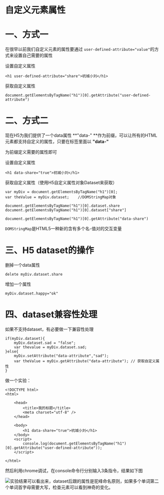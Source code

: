 # 自定义元素属性

# 一、方式一

在很早以前我们自定义元素的属性要通过 `user-defined-attribute="value"`的方式来设置自己需要的属性

设置自定义属性

```
<h1 user-defined-attribute="share">杭城小刘</h1>
```

获取自定义属性

```
document.getElementsByTagName("h1")[0].getAttribute("user-defined-attribute")
```

# 二、方式二

现在H5为我们提供了一个data属性  **"data-" **作为前缀，可以让所有的HTML元素都支持自定义的属性，只要在标签里面以 **"data-"**

为前缀定义需要的属性即可

设置自定义属性

```
<h1 data-share="true">杭城小刘</h1>
```

获取自定义属性（使用H5自定义属性对象Dataset来获取）

```
var myDiv = document.getElementsByTagName("h1")[0];
var theValue = myDiv.dataset;    //DOMStringMap对象

document.getElementsByTagName("h1")[0].dataset.share
document.getElementsByTagName("h1")[0].dataset["share"]
```

```
document.getElementsByTagName("h1")[0].getAttribute("data-share")
```

`DOMStringMap`是HTML5一种新的含有多个名-值对的交互变量

# 三、H5 dataset的操作

删掉一个data属性

```
delete myDiv.dataset.share
```

增加一个属性

```
myDiv.dataset.happy="ok"
```

# 四、dataset兼容性处理

如果不支持dataset，有必要做一下兼容性处理

```
if(myDiv.dataset){
    myDiv.dataset.sad = "false";
    var thevalue = myDiv.dataset.sad;
}else{
    myDiv.setAttribute("data-attribute","sad");
    var theValue = myDiv.getAttribute("data-attribute"); // 获取自定义属性  
}
```





做一个实验：

```
<!DOCTYPE html>
<html>

	<head>
		<title>我的标题</title>
		<meta charset="utf-8" />
	</head>

	<body>
		<h1 data-share="true">杭城小刘</h1>
	</body>
	<script>
		console.log(document.getElementsByTagName("h1")[0].getAttribute("user-defined-attribute"));
	</script>

</html>
```

然后利用chrome调试，在console命令行分别输入3条指令，结果如下图

![实验结果](https://raw.githubusercontent.com/FantasticLBP/iOSKonwledge-Kit/master/assets/屏幕快照%202017-12-05%20下午10.19.04.png)可以看出来，dataset后跟的属性是驼峰命名原则，如果多个单词第二个单词首字母需要大写，检查元素可以看到神奇的变化。

